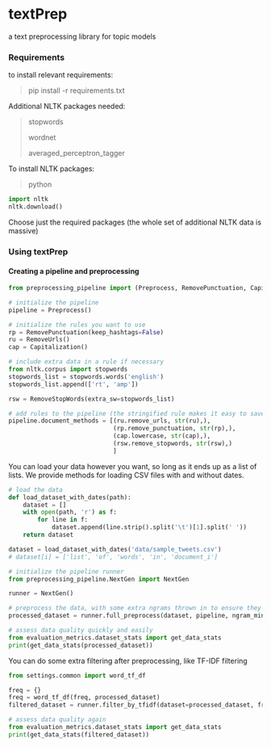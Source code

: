 # textPrep
a text preprocessing library for topic models

### Requirements
to install relevant requirements:
> pip install -r requirements.txt

Additional NLTK packages needed:
> stopwords
> 
> wordnet
> 
> averaged_perceptron_tagger

To install NLTK packages:
> python
```python
import nltk 
nltk.download()
```

Choose just the required packages (the whole set of additional NLTK data is massive)

### Using textPrep

#### Creating a pipeline and preprocessing
```python
from preprocessing_pipeline import (Preprocess, RemovePunctuation, Capitalization, RemoveStopWords, RemoveShortWords, TwitterCleaner, RemoveUrls)

# initialize the pipeline
pipeline = Preprocess()

# initialize the rules you want to use
rp = RemovePunctuation(keep_hashtags=False)
ru = RemoveUrls()
cap = Capitalization()

# include extra data in a rule if necessary
from nltk.corpus import stopwords
stopwords_list = stopwords.words('english')
stopwords_list.append(['rt', 'amp'])

rsw = RemoveStopWords(extra_sw=stopwords_list)

# add rules to the pipeline (the stringified rule makes it easy to save the pipeline details)
pipeline.document_methods = [(ru.remove_urls, str(ru),),
                             (rp.remove_punctuation, str(rp),),
                             (cap.lowercase, str(cap),),
                             (rsw.remove_stopwords, str(rsw),)
                             ]
```

You can load your data however you want, so long as it ends up as a list of lists. We provide methods for loading CSV files with and without dates.
```python
# load the data
def load_dataset_with_dates(path):
    dataset = []
    with open(path, 'r') as f:
        for line in f:
            dataset.append(line.strip().split('\t')[1].split(' '))
    return dataset

dataset = load_dataset_with_dates('data/sample_tweets.csv')
# dataset[i] = ['list', 'of', 'words', 'in', 'document_i']

# initialize the pipeline runner
from preprocessing_pipeline.NextGen import NextGen

runner = NextGen()

# preprocess the data, with some extra ngrams thrown in to ensure they are considered regardless of frequency
processed_dataset = runner.full_preprocess(dataset, pipeline, ngram_min_freq=10, extra_bigrams=None, extra_ngrams=['donald$trump', 'joe$biden', 'new$york$city'])

# assess data quality quickly and easily
from evaluation_metrics.dataset_stats import get_data_stats
print(get_data_stats(processed_dataset))
```

You can do some extra filtering after preprocessing, like TF-IDF filtering
```python
from settings.common import word_tf_df

freq = {}
freq = word_tf_df(freq, processed_dataset)
filtered_dataset = runner.filter_by_tfidf(dataset=processed_dataset, freq=freq, threshold=0.25)

# assess data quality again 
from evaluation_metrics.dataset_stats import get_data_stats
print(get_data_stats(filtered_dataset))
```